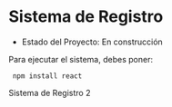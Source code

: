 <h1> Sistema de Registro </h1>

- Estado del Proyecto: En construcción

Para ejecutar el sistema, debes poner:

``` npm install react```

Sistema de Registro 2
